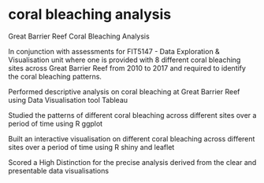# coral bleaching analysis
 Great Barrier Reef Coral Bleaching Analysis

In conjunction with assessments for FIT5147 - Data Exploration & Visualisation unit where one is provided with 8 different coral bleaching sites across Great Barrier Reef from 2010 to 2017 and required to identify the coral bleaching patterns.

Performed descriptive analysis on coral bleaching at Great Barrier Reef using Data Visualisation tool Tableau

Studied the patterns of different coral bleaching across different sites over a period of time using R ggplot

Built an interactive visualisation on different coral bleaching across different sites over a period of time using R shiny and leaflet

Scored a High Distinction for the precise analysis derived from the clear and presentable data visualisations
